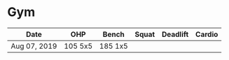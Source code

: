 # Gym

|Date        |OHP     |Bench   |Squat   |Deadlift|Cardio  |
|------------|--------|--------|--------|--------|--------|
|Aug 07, 2019|105 5x5|185 1x5|